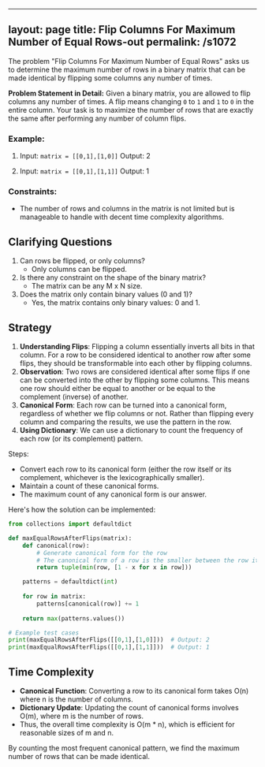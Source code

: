 
---
layout: page
title:  Flip Columns For Maximum Number of Equal Rows-out
permalink: /s1072
---

The problem "Flip Columns For Maximum Number of Equal Rows" asks us to determine the maximum number of rows in a binary matrix that can be made identical by flipping some columns any number of times. 

**Problem Statement in Detail:**
Given a binary matrix, you are allowed to flip columns any number of times. A flip means changing `0` to `1` and `1` to `0` in the entire column. Your task is to maximize the number of rows that are exactly the same after performing any number of column flips.

### Example:
1. Input: `matrix = [[0,1],[1,0]]`
   Output: 2

2. Input: `matrix = [[0,1],[1,1]]`
   Output: 1

### Constraints:
- The number of rows and columns in the matrix is not limited but is manageable to handle with decent time complexity algorithms.

## Clarifying Questions
1. Can rows be flipped, or only columns?
   - Only columns can be flipped.
2. Is there any constraint on the shape of the binary matrix?
   - The matrix can be any M x N size.
3. Does the matrix only contain binary values (0 and 1)?
   - Yes, the matrix contains only binary values: 0 and 1.

## Strategy
1. **Understanding Flips**: Flipping a column essentially inverts all bits in that column. For a row to be considered identical to another row after some flips, they should be transformable into each other by flipping columns.
2. **Observation**: Two rows are considered identical after some flips if one can be converted into the other by flipping some columns. This means one row should either be equal to another or be equal to the complement (inverse) of another.
3. **Canonical Form**: Each row can be turned into a canonical form, regardless of whether we flip columns or not. Rather than flipping every column and comparing the results, we use the pattern in the row.
4. **Using Dictionary**: We can use a dictionary to count the frequency of each row (or its complement) pattern.

Steps:
- Convert each row to its canonical form (either the row itself or its complement, whichever is the lexicographically smaller).
- Maintain a count of these canonical forms.
- The maximum count of any canonical form is our answer.

Here's how the solution can be implemented:

```python
from collections import defaultdict

def maxEqualRowsAfterFlips(matrix):
    def canonical(row):
        # Generate canonical form for the row
        # The canonical form of a row is the smaller between the row itself and its complement.
        return tuple(min(row, [1 - x for x in row]))

    patterns = defaultdict(int)
    
    for row in matrix:
        patterns[canonical(row)] += 1
    
    return max(patterns.values())

# Example test cases
print(maxEqualRowsAfterFlips([[0,1],[1,0]]))  # Output: 2
print(maxEqualRowsAfterFlips([[0,1],[1,1]]))  # Output: 1
```

## Time Complexity
- **Canonical Function**: Converting a row to its canonical form takes O(n) where n is the number of columns.
- **Dictionary Update**: Updating the count of canonical forms involves O(m), where m is the number of rows.
- Thus, the overall time complexity is O(m * n), which is efficient for reasonable sizes of m and n.

By counting the most frequent canonical pattern, we find the maximum number of rows that can be made identical.